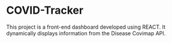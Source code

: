 # COVID-Tracker
This project is a front-end dashboard developed using REACT. It dynamically displays information from the Disease Covimap API.
